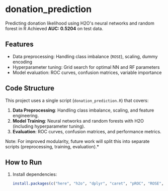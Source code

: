 # donation_prediction
Predicting donation likelihood using H2O's neural networks and random forest in R
Achieved **AUC: 0.5204** on test data.

## Features
- Data preprocessing: Handling class imbalance (`ROSE`), scaling, dummy encoding
- Hyperparameter tuning: Grid search for optimal NN and RF parameters
- Model evaluation: ROC curves, confusion matrices, variable importance

## Code Structure
This project uses a single script (`donation_prediction.R`) that covers:  
1. **Data Preprocessing**: Handling class imbalance, scaling, and feature engineering.  
2. **Model Training**: Neural networks and random forests with H2O (including hyperparameter tuning).  
3. **Evaluation**: ROC curves, confusion matrices, and performance metrics.  

Note: For improved modularity, future work will split this into separate scripts (preprocessing, training, evaluation).*  

## How to Run
1. Install dependencies:  
   ```r
   install.packages(c("here", "h2o", "dplyr", "caret", "pROC", "ROSE", "recipes"))
